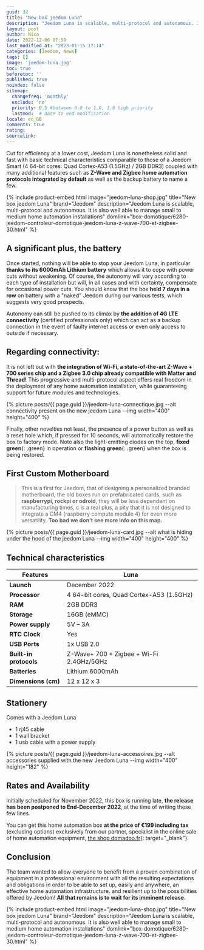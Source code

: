 ```yaml
---
guid: 32
title: "New box jeedom Luna"
description: "Jeedom Luna is scalable, multi-protocol and autonomous. Indeed, due to its exceptional technical specificities, it is just as well able to manage small to medium-sized home automation installations as to serve as a remote antenna for larger-scale projects, which makes it, in essence, the natural satellite. of the box Jeedom Atlas.."
layout: post
author: Nico
date: 2022-12-06 07:50
last_modified_at: "2023-01-15 17:14"
categories: [Jeedom, News]
tags: []
image: 'jeedom-luna.jpg'
toc: true
beforetoc: ''
published: true
noindex: false
sitemap:
  changefreq: 'monthly'
  exclude: 'no'
  priority: 0.5 #between 0.0 to 1.0, 1.0 high priority
  lastmod:  # date to end modification
locale: en_GB
comments: true
rating:  
sourcelink:
---
```


Cut for efficiency at a lower cost, Jeedom Luna is nonetheless solid and fast with basic technical characteristics comparable to those of a Jeedom Smart (4 64-bit cores: Quad Cortex-A53 (1.5GHz) / 2GB DDR3) coupled with many additional features such as **Z-Wave and Zigbee home automation protocols integrated by default** as well as the backup battery to name a few.

{% include product-embed.html image="jeedom-luna-shop.jpg" title="New box jeedom Luna" brand="Jeedom" description="Jeedom Luna is scalable, multi-protocol and autonomous. It is also well able to manage small to medium home automation installations" domlink="box-domotique/6280-jeedom-controleur-domotique-jeedom-luna-z-wave-700-et-zigbee-30.html" %}

## A significant plus, **the battery**

Once started, nothing will be able to stop your Jeedom Luna, in particular **thanks to its 6000mAh Lithium battery** which allows it to cope with power cuts without weakening. Of course, the autonomy will vary according to each type of installation but will, in all cases and with certainty, compensate for occasional power cuts. You should know that the box **held 7 days in a row** on battery with a "naked" Jeedom during our various tests, which suggests very good prospects.

Autonomy can still be pushed to its climax by **the addition of 4G LTE connectivity** (certified professionals only) which can act as a backup connection in the event of faulty internet access or even only access to outside if necessary.

## Regarding connectivity:

It is not left out with **the integration of Wi-Fi, a state-of-the-art Z-Wave + 700 series chip and a Zigbee 3.0 chip already compatible with Matter and Thread!** This progressive and multi-protocol aspect offers real freedom in the deployment of any home automation installation, while guaranteeing support for future modules and technologies.

{% picture posts/{{ page.guid }}/jeedom-luna-connectique.jpg --alt connectivity present on the new jeedom Luna --img width="400" height="400" %}

Finally, other novelties not least, the presence of a power button as well as a reset hole which, if pressed for 10 seconds, will automatically restore the box to factory mode. Note also the light-emitting diodes on the top, **fixed green**{: .green} in operation or **flashing green**{: .green} when the box is being restored.

## First Custom Motherboard

> This is a first for Jeedom, that of designing a personalized branded motherboard, the old boxes run on prefabricated cards, such as **raspberrypi, rockpi or odroid**, they will be less dependent on manufacturing times, c is a real plus, a pity that it is not designed to integrate a CM4 (raspberry compute module 4) for even more versatility. **Too bad we don't see more info on this map.**

{% picture posts/{{ page.guid }}/jeedom-luna-card.jpg --alt what is hiding under the hood of the jeedom Luna --img width="400" height="400" %}

## Technical characteristics

|Features|Luna|
|---|---|
|**Launch**|December 2022|
|**Processor**|4 64-bit cores, Quad Cortex-A53 (1.5GHz)|
|**RAM**|2GB DDR3|
|**Storage**|16GB (eMMC)|
|**Power supply**|5V – 3A|
|**RTC Clock**|Yes|
|**USB Ports**|1x USB 2.0|
|**Built-in protocols**|Z-Wave+ 700 + Zigbee + Wi-Fi 2.4GHz/5GHz|
|**Batteries**|Lithium 6000mAh|
|**Dimensions (cm)**|12 x 12 x 3|

## Stationery

Comes with a Jeedom Luna
- 1 rj45 cable
- 1 wall bracket
- 1 usb cable with a power supply

{% picture posts/{{ page.guid }}/jeedom-luna-accessoires.jpg --alt accessories supplied with the new Jeedom Luna --img width="400" height="182" %}

## Rates and Availability

Initially scheduled for November 2022, this box is running late, **the release has been postponed to End-December 2022**, at the time of writing these few lines.

You can get this home automation box **at the price of €199 including tax** (excluding options) exclusively from our partner, specialist in the online sale of home automation equipment, [the shop domadoo.fr](https://www.domadoo.fr/fr/box-domotique/6280-jeedom-controleur-domotique-jeedom-luna-z-wave-700-et-zigbee-30.html?domid=39){: target="_blank"}.

## Conclusion

The team wanted to allow everyone to benefit from a proven combination of equipment in a professional environment with all the resulting expectations and obligations in order to be able to set up, easily and anywhere, an effective home automation infrastructure. and resilient up to the possibilities offered by Jeedom! **All that remains is to wait for its imminent release.**

{% include product-embed.html image="jeedom-luna-shop.jpg" title="New box jeedom Luna" brand="Jeedom" description="Jeedom Luna is scalable, multi-protocol and autonomous. It is also well able to manage small to medium home automation installations" domlink="box-domotique/6280-jeedom-controleur-domotique-jeedom-luna-z-wave-700-et-zigbee-30.html" %}
